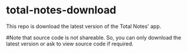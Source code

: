 # total-notes-download
This repo is download the latest version of the Total Notes' app.

#Note that source code is not shareable. So, you can only download the latest version or ask to view source code if required.
